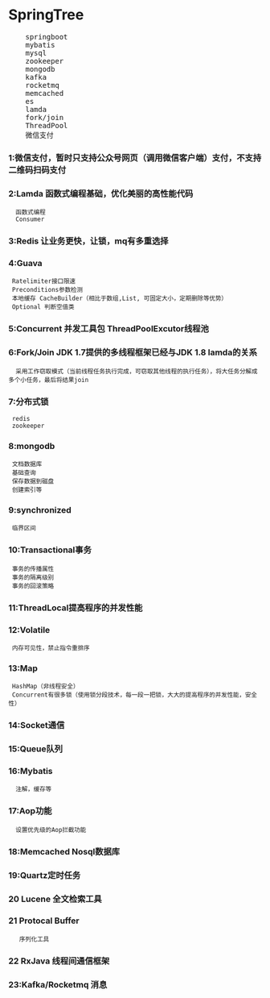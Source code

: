 # SpringTree

<pre>
    springboot
    mybatis
    mysql
    zookeeper
    mongodb
    kafka
    rocketmq
    memcached
    es
    lamda
    fork/join
    ThreadPool
    微信支付
</pre>

### 1:微信支付，暂时只支持公众号网页（调用微信客户端）支付，不支持二维码扫码支付 
### 2:Lamda 函数式编程基础，优化美丽的高性能代码
      函数式编程
      Consumer
### 3:Redis 让业务更快，让锁，mq有多重选择
### 4:Guava 
     Ratelimiter接口限速
     Preconditions参数检测
     本地缓存 CacheBuilder（相比于数组,List, 可固定大小，定期删除等优势）
     Optional 判断空值类
### 5:Concurrent 并发工具包 ThreadPoolExcutor线程池
### 6:Fork/Join JDK 1.7提供的多线程框架已经与JDK 1.8 lamda的关系
      采用工作窃取模式（当前线程任务执行完成，可窃取其他线程的执行任务），将大任务分解成多个小任务，最后将结果join
### 7:分布式锁 
     redis
     zookeeper
### 8:mongodb
     文档数据库
     基础查询
     保存数据到磁盘
     创建索引等
### 9:synchronized
     临界区间
### 10:Transactional事务
     事务的传播属性
     事务的隔离级别
     事务的回滚策略 
### 11:ThreadLocal提高程序的并发性能 
### 12:Volatile 
     内存可见性，禁止指令重排序
### 13:Map
     HashMap（非线程安全） 
     Concurrent有很多锁（使用锁分段技术，每一段一把锁，大大的提高程序的并发性能，安全性）
### 14:Socket通信  
### 15:Queue队列
### 16:Mybatis
      注解，缓存等
### 17:Aop功能
      设置优先级的Aop拦截功能
### 18:Memcached Nosql数据库
### 19:Quartz定时任务
### 20 Lucene 全文检索工具
### 21 Protocal Buffer 
       序列化工具
### 22 RxJava 线程间通信框架
### 23:Kafka/Rocketmq 消息
